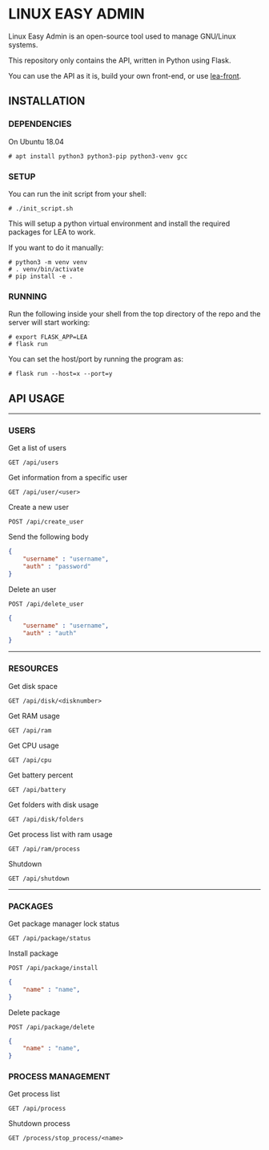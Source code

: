 # LINUX EASY ADMIN

Linux Easy Admin is an open-source tool used to manage GNU/Linux systems.

This repository only contains the API, written in Python using Flask.

You can use the API as it is, build your own front-end, or use [lea-front](https://www.github.com/krl42c/lea-front).


## INSTALLATION 


### DEPENDENCIES 

On Ubuntu 18.04
```
# apt install python3 python3-pip python3-venv gcc
```

### SETUP

You can run the init script from your shell:
```
# ./init_script.sh
```

This will setup a python virtual environment and install the required packages for LEA to work.

If you want to do it manually:
```
# python3 -m venv venv
# . venv/bin/activate
# pip install -e .
```

### RUNNING

Run the following inside your shell from the top directory of the repo and the server will start working:
```
# export FLASK_APP=LEA
# flask run
```

You can set the host/port by running the program as:
```
# flask run --host=x --port=y
```


## API USAGE

---	

### USERS

Get a list of users

```
GET /api/users
```

Get information from a specific user

```
GET /api/user/<user>
``` 

Create a new user

```
POST /api/create_user
```

Send the following body 

```json
{ 
    "username" : "username",
    "auth" : "password"
}
```

Delete an user

```
POST /api/delete_user
```

```json
{
    "username" : "username",
    "auth" : "auth"
}
```
---

### RESOURCES

Get disk space

```
GET /api/disk/<disknumber>
``` 

Get RAM usage

``` 
GET /api/ram
```

Get CPU usage

``` 
GET /api/cpu
```

Get battery percent

``` 
GET /api/battery
```

Get folders with disk usage

``` 
GET /api/disk/folders
```

Get process list with ram usage

``` 
GET /api/ram/process
```

Shutdown

``` 
GET /api/shutdown
```

--- 

### PACKAGES

Get package manager lock status 

``` 
GET /api/package/status
```

Install package 

``` 
POST /api/package/install
```

```json
{
    "name" : "name",
}
```

Delete package

``` 
POST /api/package/delete
```

```json
{
    "name" : "name",
}
```


### PROCESS MANAGEMENT


Get process list 

``` 
GET /api/process
```

Shutdown process

``` 
GET /process/stop_process/<name>
```


